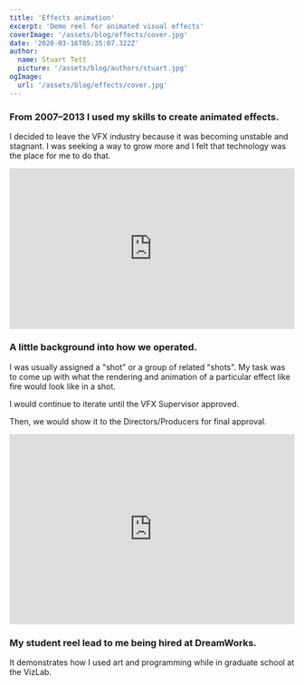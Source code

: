 ```yaml
---
title: 'Effects animation'
excerpt: 'Demo reel for animated visual effects'
coverImage: '/assets/blog/effects/cover.jpg'
date: '2020-03-16T05:35:07.322Z'
author:
  name: Stuart Tett
  picture: '/assets/blog/authors/stuart.jpg'
ogImage:
  url: '/assets/blog/effects/cover.jpg'
---
```

### From 2007–2013 I used my skills to create animated effects.

I decided to leave the VFX industry because it was becoming unstable and stagnant. I was seeking a way to grow more and I felt that technology was the place for me to do that.

<div style="padding:56.25% 0 0 0;position:relative;"><iframe src="https://player.vimeo.com/video/68357859?h=68770c32a3&amp;badge=0&amp;autopause=0&amp;player_id=0&amp;app_id=58479" frameborder="0" allow="autoplay; fullscreen; picture-in-picture" allowfullscreen style="position:absolute;top:0;left:0;width:100%;height:100%;" title="Demo Reel"></iframe></div><script src="https://player.vimeo.com/api/player.js"></script>

### A little background into how we operated.

I was usually assigned a "shot" or a group of related "shots". My task was to come up with what the rendering and animation of a particular effect like fire would look like in a shot.

I would continue to iterate until the VFX Supervisor approved.

Then, we would show it to the Directors/Producers for final approval.

<div style="padding:66.67% 0 0 0;position:relative;"><iframe src="https://player.vimeo.com/video/81429709?h=3295c86cbe&amp;badge=0&amp;autopause=0&amp;player_id=0&amp;app_id=58479" frameborder="0" allow="autoplay; fullscreen; picture-in-picture" allowfullscreen style="position:absolute;top:0;left:0;width:100%;height:100%;" title="Student Demo Reel 2007"></iframe></div><script src="https://player.vimeo.com/api/player.js"></script>

### My student reel lead to me being hired at DreamWorks.

It demonstrates how I used art and programming while in graduate school at the VizLab.